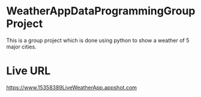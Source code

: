 # WeatherAppDataProgrammingGroupProject
This is a group project which is done using python to show a weather of 5 major cities. 

# Live URL
https://www.15358389LiveWeatherApp.appshot.com
